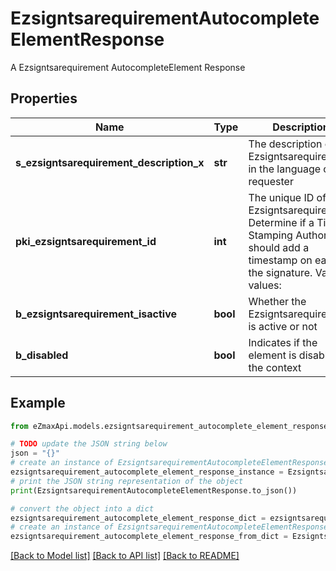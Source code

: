 # EzsigntsarequirementAutocompleteElementResponse

A Ezsigntsarequirement AutocompleteElement Response

## Properties

Name | Type | Description | Notes
------------ | ------------- | ------------- | -------------
**s_ezsigntsarequirement_description_x** | **str** | The description of the Ezsigntsarequirement in the language of the requester | 
**pki_ezsigntsarequirement_id** | **int** | The unique ID of the Ezsigntsarequirement.  Determine if a Time Stamping Authority should add a timestamp on each of the signature. Valid values:  |Value|Description| |-|-| |1|No. TSA Timestamping will requested. This will make all signatures a lot faster since no round-trip to the TSA server will be required. Timestamping will be made using eZsign server&#39;s time.| |2|Best effort. Timestamping from a Time Stamping Authority will be requested but is not mandatory. In the very improbable case it cannot be completed, the timestamping will be made using eZsign server&#39;s time. **Additional fee applies**| |3|Mandatory. Timestamping from a Time Stamping Authority will be requested and is mandatory. In the very improbable case it cannot be completed, the signature will fail and the user will be asked to retry. **Additional fee applies**| | 
**b_ezsigntsarequirement_isactive** | **bool** | Whether the Ezsigntsarequirement is active or not | 
**b_disabled** | **bool** | Indicates if the element is disabled in the context | 

## Example

```python
from eZmaxApi.models.ezsigntsarequirement_autocomplete_element_response import EzsigntsarequirementAutocompleteElementResponse

# TODO update the JSON string below
json = "{}"
# create an instance of EzsigntsarequirementAutocompleteElementResponse from a JSON string
ezsigntsarequirement_autocomplete_element_response_instance = EzsigntsarequirementAutocompleteElementResponse.from_json(json)
# print the JSON string representation of the object
print(EzsigntsarequirementAutocompleteElementResponse.to_json())

# convert the object into a dict
ezsigntsarequirement_autocomplete_element_response_dict = ezsigntsarequirement_autocomplete_element_response_instance.to_dict()
# create an instance of EzsigntsarequirementAutocompleteElementResponse from a dict
ezsigntsarequirement_autocomplete_element_response_from_dict = EzsigntsarequirementAutocompleteElementResponse.from_dict(ezsigntsarequirement_autocomplete_element_response_dict)
```
[[Back to Model list]](../README.md#documentation-for-models) [[Back to API list]](../README.md#documentation-for-api-endpoints) [[Back to README]](../README.md)


